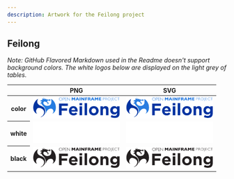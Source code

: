 ```yaml
---
description: Artwork for the Feilong project
---
```


## Feilong

*Note: GitHub Flavored Markdown used in the Readme doesn't support background colors. The white logos below are displayed on the light grey of tables.*

<table class="logos-table">
	<thead>
		<tr>
			<th></th>
			<th>PNG</th>
			<th>SVG</th>
		</tr>
	</thead>	
    <tbody>
		<tr>
			<th>color</th>
			<td><a href="color/feilong-color.png" download><img src="color/feilong-color.png" width="200"></a></td>
			<td><a href="color/feilong-color.svg" download><img src="color/feilong-color.svg" width="200"></a></td>
		</tr>
		<tr>
			<th>white</th>
			<td><a href="white/feilong-white.png" download><img src="white/feilong-white.png" width="200"></a></td>
			<td><a href="white/feilong-white.svg" download><img src="white/feilong-white.svg" width="200"></a></td>
		</tr>
		<tr>
			<th>black</th>
			<td><a href="black/feilong-black.png" download><img src="black/feilong-black.png" width="200"></a></td>
			<td><a href="black/feilong-black.svg" download><img src="black/feilong-black.svg" width="200"></a></td>
		</tr>
	</tbody>	
</table>



